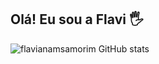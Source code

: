 ## Olá! Eu sou a Flavi 🖐️
![flavianamsamorim GitHub stats](https://github-readme-stats.vercel.app/api?username=flavianamsamorim&show_icons=true&theme=onedark)
